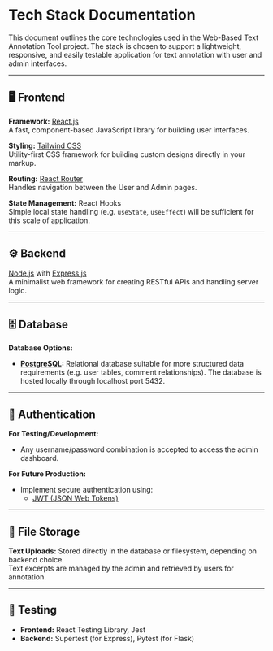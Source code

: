 # Tech Stack Documentation

This document outlines the core technologies used in the Web-Based Text Annotation Tool project. The stack is chosen to support a lightweight, responsive, and easily testable application for text annotation with user and admin interfaces.

---

## 🖥️ Frontend

**Framework:** [React.js](https://reactjs.org/)  
A fast, component-based JavaScript library for building user interfaces.

**Styling:** [Tailwind CSS](https://tailwindcss.com/)  
Utility-first CSS framework for building custom designs directly in your markup.

**Routing:** [React Router](https://reactrouter.com/)  
Handles navigation between the User and Admin pages.

**State Management:** React Hooks  
Simple local state handling (e.g. `useState`, `useEffect`) will be sufficient for this scale of application.

---

## ⚙️ Backend

[Node.js](https://nodejs.org/) with [Express.js](https://expressjs.com/)  
A minimalist web framework for creating RESTful APIs and handling server logic.

---

## 🗄️ Database

**Database Options:**

- **[PostgreSQL](https://www.postgresql.org/):** Relational database suitable for more structured data requirements (e.g. user tables, comment relationships). The database is hosted locally through localhost port 5432. 

---

## 🔐 Authentication

**For Testing/Development:**
- Any username/password combination is accepted to access the admin dashboard.

**For Future Production:**
- Implement secure authentication using:
  - [JWT (JSON Web Tokens)](https://jwt.io/)

---

## 📁 File Storage

**Text Uploads:** Stored directly in the database or filesystem, depending on backend choice.  
Text excerpts are managed by the admin and retrieved by users for annotation.

---

## 🧪 Testing

- **Frontend:** React Testing Library, Jest
- **Backend:** Supertest (for Express), Pytest (for Flask)
